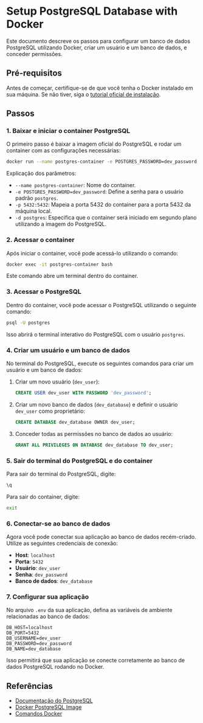 # Setup PostgreSQL Database with Docker

Este documento descreve os passos para configurar um banco de dados PostgreSQL utilizando Docker, criar um usuário e um banco de dados, e conceder permissões.

## Pré-requisitos

Antes de começar, certifique-se de que você tenha o Docker instalado em sua máquina. Se não tiver, siga o [tutorial oficial de instalação](https://docs.docker.com/get-docker/).

## Passos

### 1. Baixar e iniciar o container PostgreSQL

O primeiro passo é baixar a imagem oficial do PostgreSQL e rodar um container com as configurações necessárias:

```bash
docker run --name postgres-container -e POSTGRES_PASSWORD=dev_password -p 5432:5432 -d postgres
```

Explicação dos parâmetros:

- `--name postgres-container`: Nome do container.
- `-e POSTGRES_PASSWORD=dev_password`: Define a senha para o usuário padrão `postgres`.
- `-p 5432:5432`: Mapeia a porta 5432 do container para a porta 5432 da máquina local.
- `-d postgres`: Especifica que o container será iniciado em segundo plano utilizando a imagem do PostgreSQL.

### 2. Acessar o container

Após iniciar o container, você pode acessá-lo utilizando o comando:

```bash
docker exec -it postgres-container bash
```

Este comando abre um terminal dentro do container.

### 3. Acessar o PostgreSQL

Dentro do container, você pode acessar o PostgreSQL utilizando o seguinte comando:

```bash
psql -U postgres
```

Isso abrirá o terminal interativo do PostgreSQL com o usuário `postgres`.

### 4. Criar um usuário e um banco de dados

No terminal do PostgreSQL, execute os seguintes comandos para criar um usuário e um banco de dados:

1. Criar um novo usuário (`dev_user`):
    ```sql
    CREATE USER dev_user WITH PASSWORD 'dev_password';
    ```

2. Criar um novo banco de dados (`dev_database`) e definir o usuário `dev_user` como proprietário:
    ```sql
    CREATE DATABASE dev_database OWNER dev_user;
    ```

3. Conceder todas as permissões no banco de dados ao usuário:
    ```sql
    GRANT ALL PRIVILEGES ON DATABASE dev_database TO dev_user;
    ```

### 5. Sair do terminal do PostgreSQL e do container

Para sair do terminal do PostgreSQL, digite:
```bash
\q
```

Para sair do container, digite:
```bash
exit
```

### 6. Conectar-se ao banco de dados

Agora você pode conectar sua aplicação ao banco de dados recém-criado. Utilize as seguintes credenciais de conexão:

- **Host**: `localhost`
- **Porta**: `5432`
- **Usuário**: `dev_user`
- **Senha**: `dev_password`
- **Banco de dados**: `dev_database`

### 7. Configurar sua aplicação

No arquivo `.env` da sua aplicação, defina as variáveis de ambiente relacionadas ao banco de dados:

```
DB_HOST=localhost
DB_PORT=5432
DB_USERNAME=dev_user
DB_PASSWORD=dev_password
DB_NAME=dev_database
```

Isso permitirá que sua aplicação se conecte corretamente ao banco de dados PostgreSQL rodando no Docker.

## Referências

- [Documentação do PostgreSQL](https://www.postgresql.org/docs/)
- [Docker PostgreSQL Image](https://hub.docker.com/_/postgres)
- [Comandos Docker](https://docs.docker.com/engine/reference/commandline/docker/)